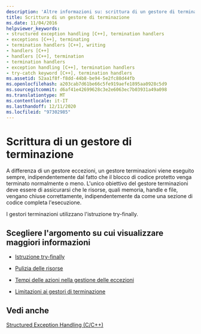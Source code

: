 ```yaml
---
description: 'Altre informazioni su: scrittura di un gestore di terminazione'
title: Scrittura di un gestore di terminazione
ms.date: 11/04/2016
helpviewer_keywords:
- structured exception handling [C++], termination handlers
- exceptions [C++], terminating
- termination handlers [C++], writing
- handlers [C++]
- handlers [C++], termination
- termination handlers
- exception handling [C++], termination handlers
- try-catch keyword [C++], termination handlers
ms.assetid: 52aa1f8f-f8dd-44b8-be94-5e2fc88d44fb
ms.openlocfilehash: a203cab7d61be66c5fe919aefe1895aa0928c5d9
ms.sourcegitcommit: d6af41e42699628c3e2e6063ec7b03931a49a098
ms.translationtype: MT
ms.contentlocale: it-IT
ms.lasthandoff: 12/11/2020
ms.locfileid: "97302985"
---
```

# <a name="writing-a-termination-handler"></a>Scrittura di un gestore di terminazione

A differenza di un gestore eccezioni, un gestore terminazioni viene eseguito sempre, indipendentemente dal fatto che il blocco di codice protetto venga terminato normalmente o meno. L'unico obiettivo del gestore terminazioni deve essere di assicurarsi che le risorse, quali memoria, handle e file, vengano chiuse correttamente, indipendentemente da come una sezione di codice completa l'esecuzione.

I gestori terminazioni utilizzano l'istruzione try-finally.

## <a name="what-do-you-want-to-know-more-about"></a>Scegliere l'argomento su cui visualizzare maggiori informazioni

- [Istruzione try-finally](../cpp/try-finally-statement.md)

- [Pulizia delle risorse](../cpp/cleaning-up-resources.md)

- [Tempi delle azioni nella gestione delle eccezioni](../cpp/timing-of-exception-handling-a-summary.md)

- [Limitazioni ai gestori di terminazione](../cpp/restrictions-on-termination-handlers.md)

## <a name="see-also"></a>Vedi anche

[Structured Exception Handling (C/C++)](../cpp/structured-exception-handling-c-cpp.md)

